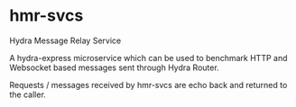# hmr-svcs
Hydra Message Relay Service

A hydra-express microservice which can be used to benchmark HTTP and Websocket based messages sent through Hydra Router.

Requests / messages received by hmr-svcs are echo back and returned to the caller.

